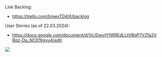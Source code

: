 Link Backlog:
 - https://trello.com/b/eexTD4lX/backlog

User Stories (as of 22.03.2024):
 - https://docs.google.com/document/d/1rLlDwvIYfWREdLLtVBqP7VZfa2VBqz-Da_NCEf6gyu4/edit

[![](https://mermaid.ink/img/pako:eNp1U11vmzAU_SuWH6ZNIpH5aoCHSROZpknrFG3ZHgp7cOGGWAUbGdOWRvnvu4QQhbb4yfY59_jcDx9opnKgES00r_dku04lwfX1uS6VBv1x3Hwa7rda1JuSS4lQvyfnA8IDoWnvB6WNVjtRArnlkhdQgTQDoV9_YjuJ28aoSrzAhXnfkS-ZEY_CdOQXN0IW_65DnPdDviMRNNevYkDmbyxtNX-EcrCMzGtxN1mLpi55dyZBTmLVSqMFNJhCPXHiJX8FPJENb8ypIA35cLGB_AnXT-JTPpCpCouQo0clm974oN9N2DfJN-hlDL6_5qLsZnWD5NwZtFEA2SlNfqKni-kJOUxiDShKtqiJMTkGZQ9YAvJDNGbKtVnyu5MZMX13n4TZk5iXvXH9trLjcJDF4nOf67u3wci-mp0zZM8BzhzgzgHeHHAzB4SzrlgqqUUr0BUXOX6NQ89MqdnjGKc0wi1W4yGlqTwij7dG9RWjkdEtWFSrttiPh7bGjsNacJzAarysuaTRgT7TaOH4S5sxf-WFns8cz3ddi3Y08my2DNmK-UHAnMDxVkeLviiFCmwZhO7KDlzmOF4YssCzKOTCKH07_OPTdz69cXcK2PGygeN_3e05Sg?type=png)](https://mermaid.live/edit#pako:eNp1U11vmzAU_SuWH6ZNIpH5aoCHSROZpknrFG3ZHgp7cOGGWAUbGdOWRvnvu4QQhbb4yfY59_jcDx9opnKgES00r_dku04lwfX1uS6VBv1x3Hwa7rda1JuSS4lQvyfnA8IDoWnvB6WNVjtRArnlkhdQgTQDoV9_YjuJ28aoSrzAhXnfkS-ZEY_CdOQXN0IW_65DnPdDviMRNNevYkDmbyxtNX-EcrCMzGtxN1mLpi55dyZBTmLVSqMFNJhCPXHiJX8FPJENb8ypIA35cLGB_AnXT-JTPpCpCouQo0clm974oN9N2DfJN-hlDL6_5qLsZnWD5NwZtFEA2SlNfqKni-kJOUxiDShKtqiJMTkGZQ9YAvJDNGbKtVnyu5MZMX13n4TZk5iXvXH9trLjcJDF4nOf67u3wci-mp0zZM8BzhzgzgHeHHAzB4SzrlgqqUUr0BUXOX6NQ89MqdnjGKc0wi1W4yGlqTwij7dG9RWjkdEtWFSrttiPh7bGjsNacJzAarysuaTRgT7TaOH4S5sxf-WFns8cz3ddi3Y08my2DNmK-UHAnMDxVkeLviiFCmwZhO7KDlzmOF4YssCzKOTCKH07_OPTdz69cXcK2PGygeN_3e05Sg)
